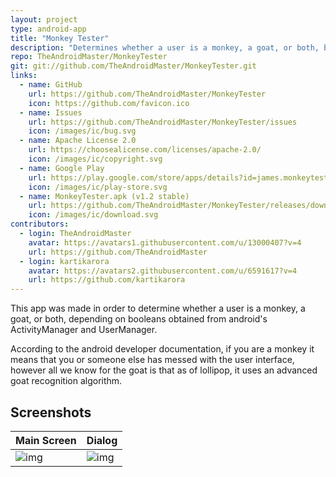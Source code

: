 ```yaml
---
layout: project
type: android-app
title: "Monkey Tester"
description: "Determines whether a user is a monkey, a goat, or both, based on values obtained from android's ActivityManager and UserManager."
repo: TheAndroidMaster/MonkeyTester
git: git://github.com/TheAndroidMaster/MonkeyTester.git
links:
  - name: GitHub
    url: https://github.com/TheAndroidMaster/MonkeyTester
    icon: https://github.com/favicon.ico
  - name: Issues
    url: https://github.com/TheAndroidMaster/MonkeyTester/issues
    icon: /images/ic/bug.svg
  - name: Apache License 2.0
    url: https://choosealicense.com/licenses/apache-2.0/
    icon: /images/ic/copyright.svg
  - name: Google Play
    url: https://play.google.com/store/apps/details?id=james.monkeytester
    icon: /images/ic/play-store.svg
  - name: MonkeyTester.apk (v1.2 stable)
    url: https://github.com/TheAndroidMaster/MonkeyTester/releases/download/v1.2/MonkeyTester.apk
    icon: /images/ic/download.svg
contributors:
  - login: TheAndroidMaster
    avatar: https://avatars1.githubusercontent.com/u/13000407?v=4
    url: https://github.com/TheAndroidMaster
  - login: kartikarora
    avatar: https://avatars2.githubusercontent.com/u/6591617?v=4
    url: https://github.com/kartikarora
---
```


This app was made in order to determine whether a user is a monkey, a goat, or both, depending on booleans obtained from android's ActivityManager and UserManager.

According to the android developer documentation, if you are a monkey it means that you or someone else has messed with the user interface, however all we know for the goat is that as of lollipop, it uses an advanced goat recognition algorithm.

## Screenshots

|Main Screen|Dialog|
|-----|-----|
|![img](https://raw.githubusercontent.com/TheAndroidMaster/TheAndroidMaster.github.io/master/images/screenshots/MonkeyTester-Main.png)|![img](https://raw.githubusercontent.com/TheAndroidMaster/TheAndroidMaster.github.io/master/images/screenshots/MonkeyTester-Dialog.png)|
